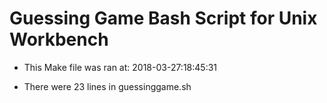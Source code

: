 # Guessing Game Bash Script for Unix Workbench

* This Make file was ran at: 2018-03-27:18:45:31

* There were 23 lines in guessinggame.sh


